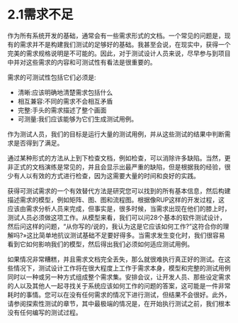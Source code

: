 # 2.1需求不足

作为所有系统开发的基础，通常会有一些需求形式的文档。一个常见的问题是，现有的需求并不是构建我们测试的足够好的基础。我甚至会说，在现实中，获得一个完美的需求规格说明是不可能的。因此，对于测试设计人员来说，尽早参与到项目中并对这些需求的内容和可测试性有看法是很重要的。

需求的可测试性包括它们必须是:

- 清晰:应该明确地清楚需求包括什么
- 相互兼容:不同的需求不会相互矛盾
- 完整:手头的需求描述了整个画面
- 可测量:我们应该能够为它们生成测试用例。

作为测试人员，我们的目标是运行大量的测试用例，并从这些测试的结果中判断需求是否得到了满足。

通过某种形式的方法从上到下检查文档，例如检查，可以消除许多缺陷。当然，更非正式的文档演练是常见的，并且会显示出最严重的缺陷，但是根据我的经验，很少有人以有效的方式进行检查，因为这需要大量的时间和良好的实践。

获得可测试需求的一个有效替代方法是研究您可以找到的所有基本信息，然后构建描述需求的模型，例如矩阵、图、图和流程图。根据像RUP这样的开发过程，这应该由需求分析人员来完成，但事实是，很多时候，当需求出现在他们的膝上时，测试人员必须做这项工作。从模型来看，我们可以问28个基本的软件测试设计，然后问这样的问题，“从你写的/说的，我认为这是它应该如何工作?”这符合你的理解吗?»这比简单地抗议测试基础不足要好得多。当需求发生变化时，我们很容易看到它如何影响我们的模型，然后得出我们必须如何适应测试用例。

如果情况非常糟糕，并且需求文档完全丢失，那么就很难执行真正好的测试。在这些情况下，测试设计工作将在很大程度上工作于需求本身，模型和完整的测试用例同时以一种或另一种方式组成整个需求集。安排会议，让开发人员、那些设定需求的人以及其他人一起寻找关于系统应该如何工作的问题的答案，这可能是一件非常耗时的事情。您可以在没有任何需求的情况下进行测试，但结果不会很好。此外，请参阅探索性测试的章节，其中最极端的情况是，在开始执行测试之前，我们根本没有任何编写的测试过程。